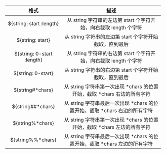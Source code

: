 | 格式 | 描述 |
| :---: | :---: |
| ${string: start :length} | 从 string 字符串的左边第 start 个字符开始，向右截取 length 个字符 |
| ${string: start} | 从 string 字符串的左边第 start 个字符开始截取，直到最后 |
| ${string: 0-start :length} | 从 string 字符串的右边第 start 个字符开始，向右截取 length 个字符 |
| ${string: 0-start}| 从 string 字符串的右边第 start 个字符开始截取，直到最后 |
| ${string#*chars}| 从 string 字符串第一次出现 *chars 的位置开始，截取 *chars 右边的所有字符 |
| ${string##*chars}| 从 string 字符串最后一次出现 *chars 的位置开始，截取 *chars 右边的所有字符 |
| ${string%*chars} | 从 string 字符串第一次出现 *chars 的位置开始，截取 *chars 左边的所有字符 |
| ${string%%*chars} | 从 string 字符串最后一次出现 *chars 的位置开始，截取 *chars 左边的所有字符 |
